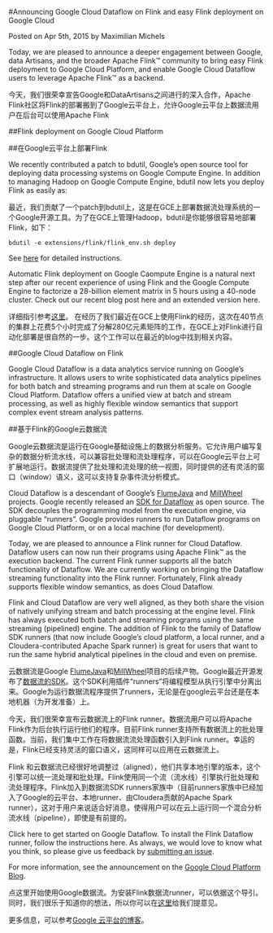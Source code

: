 #Announcing Google Cloud Dataflow on Flink and easy Flink deployment on Google Cloud

Posted on Apr 5th, 2015 by	Maximilian Michels

Today, we are pleased to announce a deeper engagement between Google, data Artisans, and the broader Apache Flink™ community to bring easy Flink deployment to Google Cloud Platform, and enable Google Cloud Dataflow users to leverage Apache Flink™ as a backend.

今天，我们很荣幸宣告Google和DataArtisans之间进行的深入合作，Apache Flink社区将Flink的部署搬到了Google云平台上，允许Google云平台上数据流用户在后台可以使用Apache Flink

##Flink deployment on Google Cloud Platform

##在Google云平台上部署Flink

We recently contributed a patch to bdutil, Google’s open source tool for deploying data processing systems on Google Compute Engine. In addition to managing Hadoop on Google Compute Engine, bdutil now lets you deploy Flink as easily as:

最近，我们贡献了一个patch到bdutil上，这是在GCE上部署数据流处理系统的一个Google开源工具。为了在GCE上管理Hadoop，bdutil是你能够很容易地部署Flink，如下：

	bdutil -e extensions/flink/flink_env.sh deploy

See [here](https://ci.apache.org/projects/flink/flink-docs-master/setup/gce_setup.html) for detailed instructions.

Automatic Flink deployment on Google Caompute Engine is a natural next step after our recent experience of using Flink and the Google Compute Engine to factorize a 28-billion element matrix in 5 hours using a 40-node cluster. Check out our recent blog post here and an extended version here.

详细指引参考[这里](https://ci.apache.org/projects/flink/flink-docs-master/setup/gce_setup.html)。
在经历了我们最近在GCE上使用Flink的经历，这次在40节点的集群上花费5个小时完成了分解280亿元素矩阵的工作，在GCE上对Flink进行自动化部署是很自然的一步。这个工作可以在最近的blog中找到相关内容。

##Google Cloud Dataflow on Flink

Google Cloud Dataflow is a data analytics service running on Google’s infrastructure. It allows users to write sophisticated data analytics pipelines for both batch and streaming programs and run them at scale on Google Cloud Platform. Dataflow offers a unified view at batch and stream processing, as well as highly flexible window semantics that support complex event stream analysis patterns.

##基于Flink的Google云数据流

Google云数据流是运行在Google基础设施上的数据分析服务。它允许用户编写复杂的数据分析流水线，可以兼容批处理和流处理程序，可以在Google云平台上可扩展地运行。数据流提供了批处理和流处理的统一视图，同时提供的还有灵活的窗口（window）语义，这可以支持复杂事件流分析模式。

Cloud Dataflow is a descendant of Google’s [FlumeJava](http://pages.cs.wisc.edu/~akella/CS838/F12/838-CloudPapers/FlumeJava.pdf) and [MillWheel](http://research.google.com/pubs/pub41378.html) projects. Google recently released an [SDK for Dataflow](https://github.com/GoogleCloudPlatform/DataflowJavaSDK) as open source. The SDK decouples the programming model from the execution engine, via pluggable “runners”. Google provides runners to run Dataflow programs on Google Cloud Platform, or on a local machine (for development).

Today, we are pleased to announce a Flink runner for Cloud Dataflow. Dataflow users can now run their programs using Apache Flink™ as the execution backend. The current Flink runner supports all the batch functionality of Dataflow. We are currently working on bringing the Dataflow streaming functionality into the Flink runner. Fortunately, Flink already supports flexible window semantics, as does Cloud Dataflow.

Flink and Cloud Dataflow are very well aligned, as they both share the vision of natively unifying stream and batch processing at the engine level. Flink has always executed both batch and streaming programs using the same streaming (pipelined) engine. The addition of Flink to the family of Dataflow SDK runners (that now include Google’s cloud platform, a local runner, and a Cloudera-contributed Apache Spark runner) is great for users that want to run the same hybrid analytical pipelines in the cloud and even on premise.

云数据流是Google [FlumeJava](http://pages.cs.wisc.edu/~akella/CS838/F12/838-CloudPapers/FlumeJava.pdf)和[MillWheel](http://research.google.com/pubs/pub41378.html)项目的后续产物。Google最近开源发布了[数据流的SDK](https://github.com/GoogleCloudPlatform/DataflowJavaSDK)。这个SDK利用插件“runners”将编程模型从执行引擎中分离出来。Google为运行数据流程序提供了runners，无论是在google云平台还是在本地机器（为开发准备）上。

今天，我们很荣幸宣布云数据流上的Flink runner。数据流用户可以将Apache Flink作为后台执行运行他们的程序。目前Flink runner支持所有数据流上的批处理函数。当前，我们集中工作在将数据流流处理函数引入到Flink runner。幸运的是，Flink已经支持灵活的窗口语义，这同样可以应用在云数据流上。

Flink 和云数据流已经很好地调整过（aligned），他们共享本地引擎的版本，这个引擎可以统一流处理和批处理。Flink使用同一个流（流水线）引擎执行批处理和流处理程序。Flink加入到数据流SDK runners家族中（目前runners家族中已经加入了Google的云平台、本地runner、由Cloudera贡献的Apache Spark runner），这对于用户来说适合好消息，使得用户可以在云上运行同一个混合分析流水线（pipeline），即使是有前提的。

Click here to get started on Google Dataflow. To install the Flink Dataflow runner, follow the instructions here. As always, we would love to know what you think, so please give us feedback by [submitting an issue](https://github.com/dataArtisans/flink-dataflow/issues).

For more information, see the announcement on the [Google Cloud Platform Blog](http://googlecloudplatform.blogspot.de/2015/03/announcing-Google-Cloud-Dataflow-runner-for-Apache-Flink.html).

点这里开始使用Google数据流。为安装Flink数据流runner，可以依据这个导引。同时，我们很乐于知道你的想法，所以你可以在[这里](https://github.com/dataArtisans/flink-dataflow/issues)给我们提意见。

更多信息，可以参考[Google 云平台的博客](http://googlecloudplatform.blogspot.de/2015/03/announcing-Google-Cloud-Dataflow-runner-for-Apache-Flink.html)。